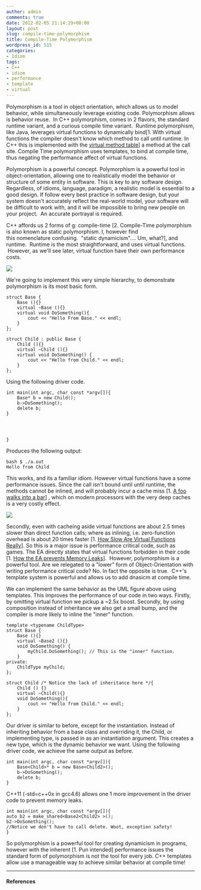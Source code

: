```yaml
---
author: admin
comments: true
date: 2012-02-05 21:14:29+00:00
layout: post
slug: compile-time-polymorphism
title: Compile-Time Polymorphism
wordpress_id: 515
categories:
- Idiom
tags:
- C++
- idiom
- performance
- template
- virtual
---
```


Polymorphism is a tool in object orientation, which allows us to model behavior, while simultaneously leverage existing code. Polymorphism allows is behavior reuse.  In C++ polymorphism, comes in 2 flavors, the standard runtime variant, and a curious compile time variant.  Runtime polymorphism, like Java, leverages virtual functions to dynamically bind[1. With virtual functions the compiler doesn't know which method to call until runtime. In C++ this is implemented with the [virtual method table](http://en.wikipedia.org/wiki/Virtual_method_table)] a method at the call site. Compile Time polymorphism uses templates, to bind at compile time, thus negating the performance affect of virtual functions.

<!-- more -->

Polymorphism is a powerful concept. Polymorphism is a powerful tool in object-orientation, allowing one to realistically model the behavior or structure of some entity in software. This is key to any software design. Regardless, of idioms, language, paradigm, a realistic model is essential to a good design. If follow every best practice in software design, but your system doesn't accurately reflect the real-world model, your software will be difficult to work with, and it will be impossible to bring new people on your project.  An accurate portrayal is required.

C++ affords us 2 forms of g: compile-time [2. Compile-Time polymorphism is also known as static polymorphism. I, however find this nomenclature confusing.  "static dynamicism".... Um, what?], and runtime.  Runtime is the most straightforward, and uses virtual functions.  However, as we'll see later, virtual function have their own performance costs.

[![](http://www.codestrokes.com/wp-content/uploads/2012/02/SuperSimplePolymorphism.png.jpg.jpeg)](http://www.codestrokes.com/wp-content/uploads/2012/02/SuperSimplePolymorphism.png.jpg.jpeg)

We're going to implement this very simple hierarchy, to demonstrate polymorphism is its most basic form.

    
    struct Base {
        Base (){}
        virtual ~Base (){}
        virtual void DoSomething(){
            cout << "Hello From Base." << endl;
        }
    };
    
    struct Child : public Base {
        Child (){}
        virtual ~Child (){}
        virtual void DoSomething() {
            cout << "Hello from Child." << endl;
        }
    };


Using the following driver code.

    
    int main(int argc, char const *argv[]){   
        Base* b = new Child();
        b->DoSomething();
        delete b;
    }



    
    }


Produces the following output:

    
    bash $ ./a.out
    Hello from Child


This works, and its a familiar idiom. However virtual functions have a some performance issues. Since the call isn't bound until until runtime, the methods cannot be inlined, and will probably incur a cache miss [1. [A foo walks into a bar]( http://coldattic.info/shvedsky/pro/blogs/a-foo-walks-into-a-bar/posts/3)] , which on modern processors with the very deep caches is a very costly effect.

[![](http://www.codestrokes.com/wp-content/uploads/2012/02/Untitled-1.png)](http://www.codestrokes.com/wp-content/uploads/2012/02/Untitled-1.png)

Secondly, even with cacheing aside virtual functions are about 2.5 times slower than direct function calls; where as inlining, i.e. zero-function overhead is about 20 times faster [1. [How Slow Are Virtual Functions Really](http://assemblyrequired.crashworks.org/2009/01/19/how-slow-are-virtual-functions-really/)]. So this is a major issue is performance critical code, such as games. The EA directly states that virtual functions forbidden in their code [1. [How the EA prevents Memory Leaks](http://assemblyrequired.crashworks.org/2008/12/22/ea-stl-prevents-memory-leaks/#more-92)].  However, polymorphism is a powerful tool. Are we relegated to a "lower" form of Object-Orientation with writing performance critical code? No. In fact the opposite is true.  C++'s template system is powerful and allows us to add dnasicm at compile time.

We can implement the same behavior as the UML figure above using templates. This improves the performance of our code in two ways. Firstly, by omitting virtual function we pickup a ~2.5x boost. Secondly, by using composition instead of inheritance we also get a small bump, and the compiler is more likely to inline the "inner" function.

    
    template <typename ChildType>
    struct Base {
        Base (){}
        virtual ~Base2 (){}
        void DoSomething() {
            myChild.DoSomething(); // This is the "inner" function.
        }
    private:
        ChildType myChild;
    };
    
    struct Child /* Notice the lack of inheritance here */{
        Child () {}
        virtual ~Child(){}
        void DoSomething(){
            cout << "Hello from Child." << endl;
        }
    };


Our driver is similar to before, except for the instantiation. Instead of inheriting behavior from a base class and overriding it, the Child, or implementing type, is passed in as an instantiation argument. This creates a new type, which is the dynamic behavior we want. Using the following driver code, we achieve the same output as before.

    
    int main(int argc, char const *argv[]){   
        Base<Child>* b = new Base<Child2>();
        b->DoSomething();
        delete b;
    }


C++11 (-std=c++0x in gcc4.6) allows one 1 more improvement in the driver code to prevent memory leaks.

    
    int main(int argc, char const *argv[]){   
    auto b2 = make_shared<Base2<Child2> >();
    b2->DoSomething();
    //Notice we don't have to call delete. Woot, exception safety!
    }


So polymorphism is a powerful tool for creating dynamicism in programs, however with the inherent [1. Pun intended] performance issues the standard form of polymorphism is not the tool for every job. C++ templates allow use a manageable way to achieve similar behavior at compile time!



* * *





#### References

